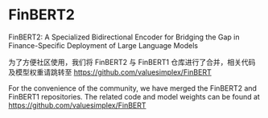 # FinBERT2
FinBERT2: A Specialized Bidirectional Encoder for Bridging the Gap in Finance-Specific Deployment of Large Language Models

为了方便社区使用，我们将 FinBERT2 与 FinBERT1 仓库进行了合并，相关代码及模型权重请跳转至 https://github.com/valuesimplex/FinBERT

For the convenience of the community, we have merged the FinBERT2 and FinBERT1 repositories. The related code and model weights can be found at https://github.com/valuesimplex/FinBERT
